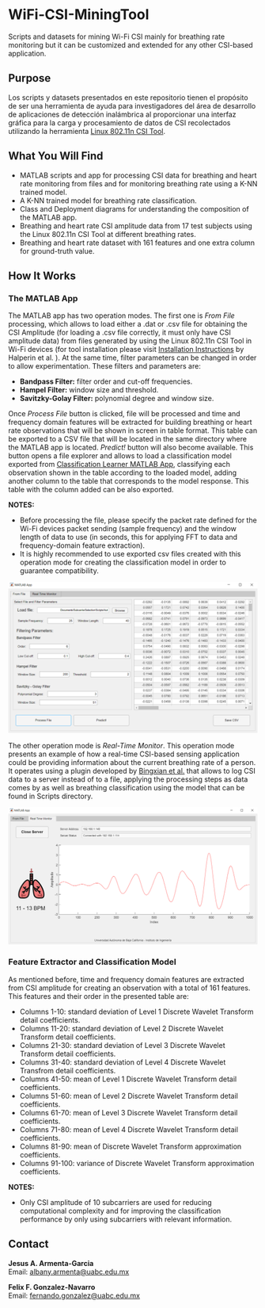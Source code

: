 # WiFi-CSI-MiningTool
Scripts and datasets for mining Wi-Fi CSI mainly for breathing rate monitoring but it can be customized and extended for any other CSI-based application.

## Purpose
Los scripts y datasets presentados en este repositorio tienen el propósito de ser una herramienta de ayuda para investigadores del área de desarrollo de aplicaciones de detección inalámbrica al proporcionar una interfaz gráfica para la carga y procesamiento de datos de CSI recolectados utilizando la herramienta [Linux 802.11n CSI Tool](https://dhalperi.github.io/linux-80211n-csitool/).

## What You Will Find
* MATLAB scripts and app for processing CSI data for breathing and heart rate monitoring from files and for monitoring breathing rate using a K-NN trained model.
* A K-NN trained model for breathing rate classification. 
* Class and Deployment diagrams for understanding the composition of the MATLAB app.
* Breathing and heart rate CSI amplitude data from 17 test subjects using the Linux 802.11n CSI Tool at different breathing rates.
* Breathing and heart rate dataset with 161 features and one extra column for ground-truth value.

## How It Works
### The MATLAB App 
The MATLAB app has two operation modes. The first one is *From File* processing, which allows to load either a .dat or .csv file for obtaining the CSI Amplitude (for loading a .csv file correctly, it must only have CSI amplitude data) from files generated by using the Linux 802.11n CSI Tool in Wi-Fi devices (for tool installation please visit [Installation Instructions](https://dhalperi.github.io/linux-80211n-csitool/installation.html) by Halperin et al. ). At the same time, filter parameters can be changed in order to allow experimentation. These filters and parameters are:  
* **Bandpass Filter:** filter order and cut-off frequencies. 
* **Hampel Filter:** window size and threshold. 
* **Savitzky-Golay Filter:** polynomial degree and window size.

Once *Process File* button is clicked, file will be processed and time and frequency domain features will be extracted for building breathing or heart rate observations that will be shown in screen in table format. This table can be exported to a CSV file that will be located in the same directory where the MATLAB app is located. *Predict!* button will also become available. This button opens a file explorer and allows to load a classification model exported from [Classification Learner MATLAB App](https://la.mathworks.com/help/stats/classificationlearner-app.html), classifying each observation shown in the table according to the loaded model, adding another column to the table that corresponds to the model response. This table with the column added can be also exported.  

**NOTES:** 
* Before processing the file, please specify the packet rate defined for the Wi-Fi devices packet sending (sample frequency) and the window length of data to use (in seconds, this for applying FFT to data and frequency-domain feature extraction).
* It is highly recommended to use exported csv files created with this operation mode for creating the classification model in order to guarantee compatibility.  

![From File Operation Mode](Images/Process_File.PNG)

The other operation mode is *Real-Time Monitor*. This operation mode presents an example of how a real-time CSI-based sensing application could be providing information about the current breathing rate of a person. It operates using a plugin developed by [Bingxian et al.](https://github.com/lubingxian/Realtime-processing-for-csitool) that allows to log CSI data to a server instead of to a file, applying the processing steps as data comes by as well as breathing classification using the model that can be found in Scripts directory.  

![Real-Time Monitor Operation Mode](Images/RealTime.png)

### Feature Extractor and Classification Model
As mentioned before, time and frequency domain features are extracted from CSI amplitude for creating an observation with a total of 161 features.  This features and their order in the presented table are: 
* Columns 1-10: standard deviation of Level 1 Discrete Wavelet Transform detail coefficients.
* Columns 11-20: standard deviation of Level 2 Discrete Wavelet Transform detail coefficients.
* Columns 21-30: standard deviation of Level 3 Discrete Wavelet Transform detail coefficients.
* Columns 31-40: standard deviation of Level 4 Discrete Wavelet Transfrom detail coefficients.
* Columns 41-50: mean of Level 1 Discrete Wavelet Transform detail coefficients.
* Columns 51-60: mean of Level 2 Discrete Wavelet Transform detail coefficients.
* Columns 61-70: mean of Level 3 Discrete Wavelet Transform detail coefficients.
* Columns 71-80: mean of Level 4 Discrete Wavelet Transform detail coefficients.
* Columns 81-90: mean of Discrete Wavelet Transform approximation coefficients.
* Columns 91-100: variance of Discrete Wavelet Transform approximation coefficients.

**NOTES:**
* Only CSI amplitude of 10 subcarriers are used for reducing computational complexity and for improving the classification performance by only using subcarriers with relevant information.

## Contact 
**Jesus A. Armenta-Garcia**  
Email: albany.armenta@uabc.edu.mx

**Felix F. Gonzalez-Navarro**  
Email: fernando.gonzalez@uabc.edu.mx
